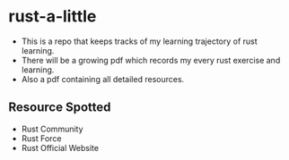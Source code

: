 # rust-a-little
* This is a repo that keeps tracks of my learning trajectory of rust learning.
* There will be a growing pdf which records my every rust exercise and learning.
* Also a pdf containing all detailed resources.

## Resource Spotted
* Rust Community
* Rust Force
* Rust Official Website
